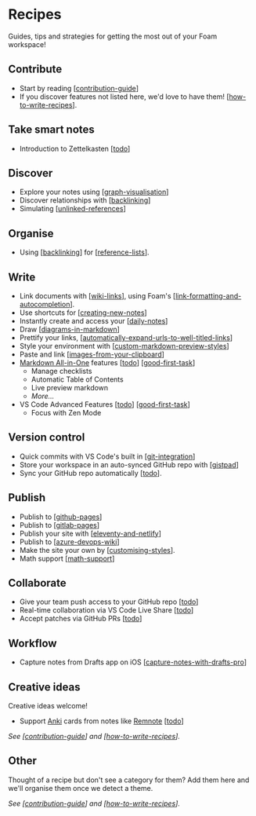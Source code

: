 <!-- omit in toc -->
# Recipes

Guides, tips and strategies for getting the most out of your Foam workspace!

## Contribute

- Start by reading [[contribution-guide]]
- If you discover features not listed here, we'd love to have them! [[how-to-write-recipes]].

## Take smart notes

- Introduction to Zettelkasten [[todo]]

## Discover
- Explore your notes using [[graph-visualisation]]
- Discover relationships with [[backlinking]]
- Simulating [[unlinked-references]]

## Organise
- Using [[backlinking]] for [[reference-lists]].

## Write
- Link documents with [[wiki-links]], using Foam's [[link-formatting-and-autocompletion]].
- Use shortcuts for [[creating-new-notes]]
- Instantly create and access your [[daily-notes]]
- Draw [[diagrams-in-markdown]]
- Prettify your links, [[automatically-expand-urls-to-well-titled-links]]
- Style your environment with [[custom-markdown-preview-styles]]
- Paste and link [[images-from-your-clipboard]]
- [Markdown All-in-One](https://marketplace.visualstudio.com/items?itemName=yzhang.markdown-all-in-one) features [[todo]] [[good-first-task]]
  - Manage checklists
  - Automatic Table of Contents
  - Live preview markdown
  - _More..._
- VS Code Advanced Features [[todo]] [[good-first-task]]
  - Focus with Zen Mode

## Version control

- Quick commits with VS Code's built in [[git-integration]]
- Store your workspace in an auto-synced GitHub repo with [[gistpad]]
- Sync your GitHub repo automatically [[todo]].

## Publish

- Publish to [[github-pages]]
- Publish to [[gitlab-pages]]
- Publish your site with [[eleventy-and-netlify]]
- Publish to [[azure-devops-wiki]]
- Make the site your own by [[customising-styles]].
- Math support [[math-support]]

## Collaborate

- Give your team push access to your GitHub repo [[todo]]
- Real-time collaboration via VS Code Live Share [[todo]]
- Accept patches via GitHub PRs [[todo]]

## Workflow

- Capture notes from Drafts app on iOS [[capture-notes-with-drafts-pro]]

## Creative ideas

Creative ideas welcome!

- Support [Anki](https://apps.ankiweb.net/) cards from notes like [Remnote](https://www.remnote.io/) [[todo]]

_See [[contribution-guide]] and [[how-to-write-recipes]]._

## Other

Thought of a recipe but don't see a category for them? Add them here and we'll organise them once we detect a theme.

_See [[contribution-guide]] and [[how-to-write-recipes]]._

[//begin]: # "Autogenerated link references for markdown compatibility"
[contribution-guide]: contribution-guide "Contribution Guide"
[how-to-write-recipes]: how-to-write-recipes "How to Write Recipes"
[todo]: todo "Todo"
[graph-visualisation]: graph-visualisation "Graph visualisation"
[backlinking]: backlinking "Backlinking"
[unlinked-references]: unlinked-references "Unlinked references (stub)"
[reference-lists]: reference-lists "Reference Lists"
[wiki-links]: wiki-links "Wiki Links"
[link-formatting-and-autocompletion]: link-formatting-and-autocompletion "Link Formatting and Autocompletion"
[creating-new-notes]: creating-new-notes "Creating New Notes"
[daily-notes]: daily-notes "Daily notes"
[diagrams-in-markdown]: diagrams-in-markdown "Diagrams in Markdown"
[automatically-expand-urls-to-well-titled-links]: automatically-expand-urls-to-well-titled-links "Automatically Expand URLs to Well-Titled Links"
[custom-markdown-preview-styles]: custom-markdown-preview-styles "Custom Markdown Preview Styles"
[images-from-your-clipboard]: images-from-your-clipboard "Images from your Clipboard"
[good-first-task]: good-first-task "Good First Task"
[git-integration]: git-integration "Git integration"
[gistpad]: gistpad "GistPad"
[github-pages]: github-pages "Github Pages"
[gitlab-pages]: gitlab-pages "GitLab Pages"
[eleventy-and-netlify]: eleventy-and-netlify "Eleventy and Netlify"
[azure-devops-wiki]: azure-devops-wiki "Azure DevOps Wiki"
[customising-styles]: customising-styles "Customising Styles"
[math-support]: math-support "Math Support"
[capture-notes-with-drafts-pro]: capture-notes-with-drafts-pro "Capture Notes With Drafts Pro"
[//end]: # "Autogenerated link references"
